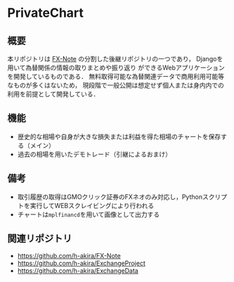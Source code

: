 # PrivateChart
## 概要
本リポジトリは
[FX-Note](https://github.com/h-akira/FX-Note)
の分割した後継リポジトリの一つであり，
Djangoを用いて為替関係の情報の取りまとめや振り返り
ができるWebアプリケーションを開発しているものである．
無料取得可能な為替関連データで商用利用可能等なものが多くはないため，
現段階で一般公開は想定せず個人または身内内での利用を前提として開発している．

## 機能
- 歴史的な相場や自身が大きな損失または利益を得た相場のチャートを保存する（メイン）
- 過去の相場を用いたデモトレード（引継によるおまけ）

## 備考
- 取引履歴の取得はGMOクリック証券のFXネオのみ対応し，Pythonスクリプトを実行してWEBスクレイビングにより行われる
- チャートは`mplfinancd`を用いて画像として出力する

## 関連リポジトリ
- https://github.com/h-akira/FX-Note
- https://github.com/h-akira/ExchangeProject
- https://github.com/h-akira/ExchangeData
